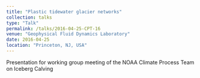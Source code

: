 ```yaml
---
title: "Plastic tidewater glacier networks"
collection: talks
type: "Talk"
permalink: /talks/2016-04-25-CPT-16
venue: "Geophysical Fluid Dynamics Laboratory"
date: 2016-04-25
location: "Princeton, NJ, USA"
---
```


Presentation for working group meeting of the NOAA Climate Process Team on Iceberg Calving

